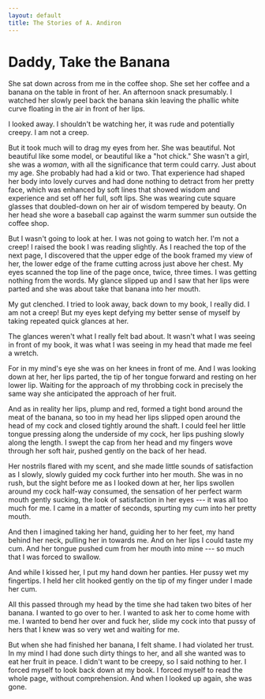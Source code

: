 ```yaml
---
layout: default
title: The Stories of A. Andiron
---
```


# Daddy, Take the Banana


She sat down across from me in the coffee shop. She set her coffee and a banana on the table in front of her. An afternoon snack presumably. I watched her slowly peel back the banana skin leaving the phallic white curve floating in the air in front of her lips.

I looked away. I shouldn't be watching her, it was rude and potentially creepy. I am not a creep. 

But it took much will to drag my eyes from her. She was beautiful. Not beautiful like some model, or beautiful like a "hot chick." She wasn't a girl, she was a _woman_, with all the significance that term could carry. Just about my age. She probably had had a kid or two. That experience had shaped her body into lovely curves and had done nothing to detract from her pretty face, which was enhanced by soft lines that showed wisdom and experience and set off her full, soft lips. She was wearing cute square glasses that doubled-down on her air of wisdom tempered by beauty. On her head she wore a baseball cap against the warm summer sun outside the coffee shop.

But I wasn't going to look at her. I was not going to watch her. I'm not a creep! I raised the book I was reading slightly. As I reached the top of the next page, I discovered that the upper edge of the book framed my view of her, the lower edge of the frame cutting across just above her chest. My eyes scanned the top line of the page once, twice, three times. I was getting nothing from the words. My glance slipped up and I saw that her lips were parted and she was about take that banana into her mouth.

My gut clenched. I tried to look away, back down to my book, I really did. I am not a creep! But my eyes kept defying my better sense of myself by taking repeated quick glances at her.

The glances weren't what I really felt bad about. It wasn't what I was seeing in front of my book, it was what I was seeing in my head that made me feel a wretch.

For in my mind's eye she was on her knees in front of me. And I was looking down at her, her lips parted, the tip of her tongue forward and resting on her lower lip. Waiting for the approach of my throbbing cock in precisely the same way she anticipated the approach of her fruit.

And as in reality her lips, plump and red, formed a tight bond around the meat of the banana, so too in my head her lips slipped open around the head of my cock and closed tightly around the shaft. I could feel her little tongue pressing along the underside of my cock, her lips pushing slowly along the length. I swept the cap from her head and my fingers wove through her soft hair, pushed gently on the back of her head.

Her nostrils flared with my scent, and she made little sounds of satisfaction as I slowly, slowly guided my cock further into her mouth. She was in no rush, but the sight before me as I looked down at her, her lips swollen around my cock half-way consumed, the sensation of her perfect warm mouth gently sucking, the look of satisfaction in her eyes --- it was all too much for me. I came in a matter of seconds, spurting my cum into her pretty mouth.

And then I imagined taking her hand, guiding her to her feet, my hand behind her neck, pulling her in towards me. And on her lips I could taste my cum. And her tongue pushed cum from her mouth into mine --- so much that I was forced to swallow. 

And while I kissed her, I put my hand down her panties. Her pussy wet my fingertips. I held her clit hooked gently on the tip of my finger under I made her cum.

All this passed through my head by the time she had taken two bites of her banana. I wanted to go over to her. I wanted to ask her to come home with me. I wanted to bend her over and fuck her, slide my cock into that pussy of hers that I knew was so very wet and waiting for me.

But when she had finished her banana, I felt shame. I had violated her trust. In my mind I had done such dirty things to her, and all she wanted was to eat her fruit in peace. I didn't want to be creepy, so I said nothing to her. I forced myself to look back down at my book. I forced myself to read the whole page, without comprehension. And when I looked up again, she was gone.





